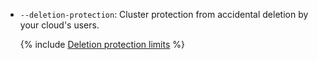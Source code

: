 * `--deletion-protection`: Cluster protection from accidental deletion by your cloud's users.

    {% include [Deletion protection limits](../deletion-protection-limits-db.md) %}

